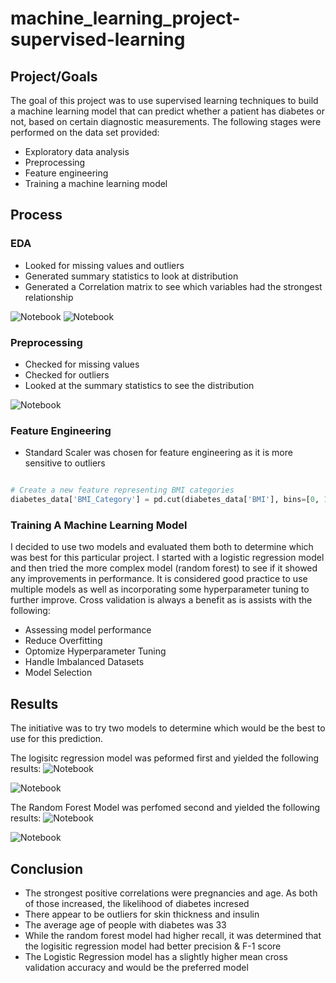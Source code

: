 # machine_learning_project-supervised-learning

## Project/Goals
The goal of this project was to use supervised learning techniques to build a machine learning model that can predict whether a patient has diabetes or not, based on certain diagnostic measurements. The following stages were performed on the data set provided:
- Exploratory data analysis
- Preprocessing
- Feature engineering
- Training a machine learning model


## Process
### EDA

- Looked for missing values and outliers
- Generated summary statistics to look at distribution
- Generated a Correlation matrix to see which variables had the strongest relationship

<img src="images/Correlation Matrix.png" alt="Notebook">

<img src="images/Boxplot for Outliers.png" alt="Notebook">

### Preprocessing


 - Checked for missing values
 - Checked for outliers
 - Looked at the summary statistics to see the distribution


<img src="images/Summary Statistics.png" alt="Notebook">



### Feature Engineering

 - Standard Scaler was chosen for feature engineering as it is more sensitive to outliers

``` python

# Create a new feature representing BMI categories
diabetes_data['BMI_Category'] = pd.cut(diabetes_data['BMI'], bins=[0, 18.5, 24.9, 29.9, 100], labels=['Underweight', 'Normal', 'Overweight', 'Obese'])
```

### Training A Machine Learning Model

I decided to use two models and evaluated them both to determine which was best for this particular project. I started with a logistic regression model and then tried the more complex model (random forest) to see if it showed any improvements in performance. It is considered good practice to use multiple models as well as incorporating some hyperparameter tuning to further improve. Cross validation is always a benefit as is assists with the following:

- Assessing model performance
- Reduce Overfitting
- Optomize Hyperparameter Tuning
- Handle Imbalanced Datasets
- Model Selection


## Results

The initiative was to try two models to determine which would be the best to use for this prediction. 

The logisitc regression model was peformed first and yielded the following results:
<img src="images/Logistic Regression Model.png" alt="Notebook">

<img src="images/Confusion Matrix - Logistic Regression.png" alt="Notebook">

The Random Forest Model was perfomed second and yielded the following results:
<img src="images/Random Forest Model.png" alt="Notebook">

<img src="images/Confusion Matrix - Random Forest.png" alt="Notebook">


## Conclusion
- The strongest positive correlations were pregnancies and age. As both of those increased, the likelihood of diabetes incresed
- There appear to be outliers for skin thickness and insulin
- The average age of people with diabetes was 33
- While the random forest model had higher recall, it was determined that the logisitic regression model had better precision &  F-1 score
- The Logistic Regression model has a  slightly higher mean cross validation accuracy and would be the preferred model










